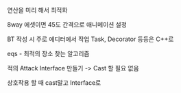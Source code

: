 연산을 미리 해서 최적화

8way 에셋이면 45도 간격으로 애니메이션 설정

BT 작성 시 주로 에디터에서 작업
Task, Decorator 등등은 C++로

eqs - 최적의 장소 찾는 알고리즘

적의 Attack Interface 만들기
-> Cast 할 필요 없음

상호작용 할 때 cast말고 Interface로

